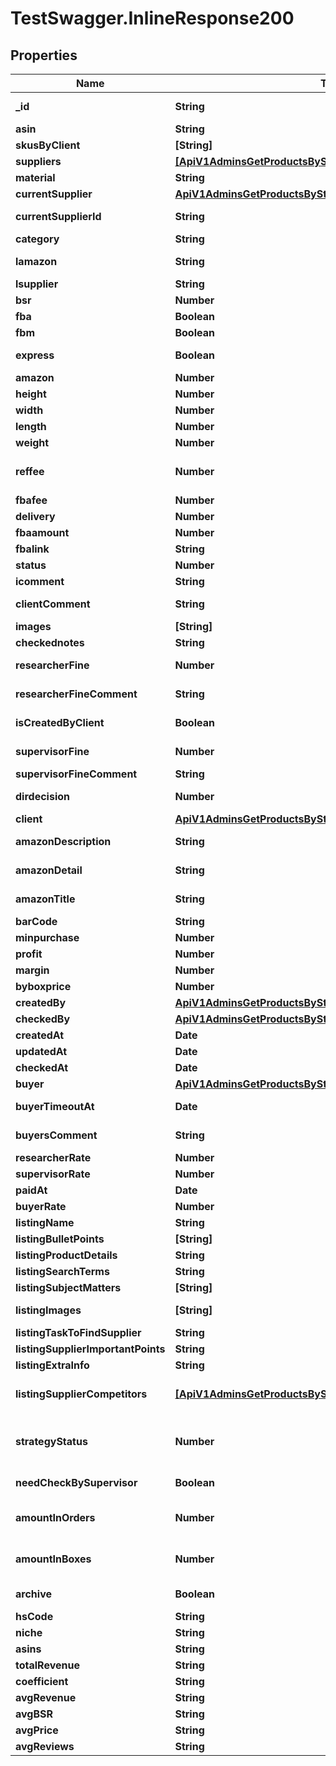 # TestSwagger.InlineResponse200

## Properties

Name | Type | Description | Notes
------------ | ------------- | ------------- | -------------
**_id** | **String** | GUID продукта в базе данных | [optional] 
**asin** | **String** | ASIN продукта | [optional] 
**skusByClient** | **[String]** |  | [optional] 
**suppliers** | [**[ApiV1AdminsGetProductsByStatusSuppliers]**](ApiV1AdminsGetProductsByStatusSuppliers.md) |  | [optional] 
**material** | **String** |  | [optional] 
**currentSupplier** | [**ApiV1AdminsGetProductsByStatusSuppliers**](ApiV1AdminsGetProductsByStatusSuppliers.md) |  | [optional] 
**currentSupplierId** | **String** | GUID поставщика в базе данных | [optional] 
**category** | **String** | Категория | [optional] 
**lamazon** | **String** | Ссылка на этот продукт на амазоне. | [optional] 
**lsupplier** | **String** | Ссылка на поставщика. | [optional] 
**bsr** | **Number** |  | [optional] 
**fba** | **Boolean** | Признак fba | [optional] 
**fbm** | **Boolean** | Признак fbm | [optional] 
**express** | **Boolean** | Признак экспресс доставки. | [optional] 
**amazon** | **Number** |  | [optional] 
**height** | **Number** | Высота | [optional] 
**width** | **Number** | Ширина | [optional] 
**length** | **Number** | Длинна | [optional] 
**weight** | **Number** | Вес | [optional] 
**reffee** | **Number** | комиссия которую берет амазон за любой заказ - 15% | [optional] 
**fbafee** | **Number** | ФБА комиссия | [optional] 
**delivery** | **Number** | Стоимость доставки. | [optional] 
**fbaamount** | **Number** |  Общая сумма с фба. | [optional] 
**fbalink** | **String** | ФБА ссылка | [optional] 
**status** | **Number** | Код текущего статуса | [optional] 
**icomment** | **String** | Комментарии к товару. | [optional] 
**clientComment** | **String** | Комментарии к товару, от клиента. | [optional] 
**images** | **[String]** | Массив картинок. | [optional] 
**checkednotes** | **String** |  | [optional] 
**researcherFine** | **Number** | Размер штрафа менеджеру. | [optional] 
**researcherFineComment** | **String** | Комментарии к штрафу. | [optional] 
**isCreatedByClient** | **Boolean** | Признак isCreatedByClient | [optional] 
**supervisorFine** | **Number** | Размер штрафа на супервайзера. | [optional] 
**supervisorFineComment** | **String** | Комментарии к штрафу | [optional] 
**dirdecision** | **Number** | Код решения директора. | [optional] 
**client** | [**ApiV1AdminsGetProductsByStatusClient**](ApiV1AdminsGetProductsByStatusClient.md) |  | [optional] 
**amazonDescription** | **String** | Описание с сайта амазон. | [optional] 
**amazonDetail** | **String** | Данные из поля детали с сайта амазон. | [optional] 
**amazonTitle** | **String** | Заголовок на товар с сайта амазон. | [optional] 
**barCode** | **String** | Баркод | [optional] 
**minpurchase** | **Number** | Минимальный заказ | [optional] 
**profit** | **Number** | Прибыль | [optional] 
**margin** | **Number** | Маржа | [optional] 
**byboxprice** | **Number** | Цена | [optional] 
**createdBy** | [**ApiV1AdminsGetProductsByStatusClient**](ApiV1AdminsGetProductsByStatusClient.md) |  | [optional] 
**checkedBy** | [**ApiV1AdminsGetProductsByStatusClient**](ApiV1AdminsGetProductsByStatusClient.md) |  | [optional] 
**createdAt** | **Date** | Дата создания | [optional] 
**updatedAt** | **Date** | Дата изменения | [optional] 
**checkedAt** | **Date** | Дата проверки | [optional] 
**buyer** | [**ApiV1AdminsGetProductsByStatusClient**](ApiV1AdminsGetProductsByStatusClient.md) |  | [optional] 
**buyerTimeoutAt** | **Date** | Дедлаин на на поиск поставщика байером. | [optional] 
**buyersComment** | **String** | Комментарии к товару от байера. | [optional] 
**researcherRate** | **Number** | Савка ресечера. | [optional] 
**supervisorRate** | **Number** | Савка супервайзера. | [optional] 
**paidAt** | **Date** | Дата оплаты | [optional] 
**buyerRate** | **Number** | Савка байера. | [optional] 
**listingName** | **String** |  | [optional] 
**listingBulletPoints** | **[String]** | Массив ... | [optional] 
**listingProductDetails** | **String** |  | [optional] 
**listingSearchTerms** | **String** |  | [optional] 
**listingSubjectMatters** | **[String]** | Массив ... | [optional] 
**listingImages** | **[String]** | массив картинок(в виде прямых ссылок). | [optional] 
**listingTaskToFindSupplier** | **String** |  | [optional] 
**listingSupplierImportantPoints** | **String** |  | [optional] 
**listingExtraInfo** | **String** |  | [optional] 
**listingSupplierCompetitors** | [**[ApiV1AdminsGetProductsByStatusListingSupplierCompetitors]**](ApiV1AdminsGetProductsByStatusListingSupplierCompetitors.md) | Массив объектов: ссылки и комментарии к конкурентам | [optional] 
**strategyStatus** | **Number** | У поля на данный момент будет 5 возможных значений: 0, 10, 20, 30, 40 | [optional] 
**needCheckBySupervisor** | **Boolean** | Признак needCheckBySupervisor | [optional] 
**amountInOrders** | **Number** | Сколько такого продукта находится в заказах. | [optional] 
**amountInBoxes** | **Number** | Сколько такого продукта находится в коробках. | [optional] 
**archive** | **Boolean** | Флаг указывает что продукт в архиве. | [optional] 
**hsCode** | **String** | hsCode продукта. | [optional] 
**niche** | **String** | Ниша | [optional] 
**asins** | **String** | Асины | [optional] 
**totalRevenue** | **String** | Общий доход | [optional] 
**coefficient** | **String** | Коэффициент прибыли | [optional] 
**avgRevenue** | **String** | Средний доход | [optional] 
**avgBSR** | **String** | Средний BSR | [optional] 
**avgPrice** | **String** | Средняя цена | [optional] 
**avgReviews** | **String** | Средний отзывы | [optional] 


